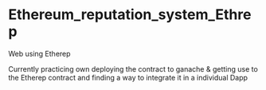 # Ethereum_reputation_system_Ethrep
Web using Etherep

Currently practicing own deploying the contract to ganache
& getting use to the Etherep contract and finding a way to integrate it in a individual Dapp
